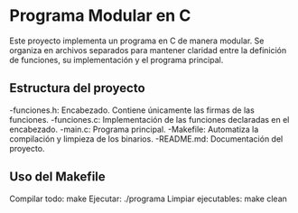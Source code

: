 # Programa Modular en C

Este proyecto implementa un programa en C de manera modular. Se organiza en archivos separados para mantener claridad entre la definición de funciones, su implementación y el programa principal.

## Estructura del proyecto

-funciones.h: Encabezado. Contiene únicamente las firmas de las funciones.
-funciones.c: Implementación de las funciones declaradas en el encabezado.
-main.c: Programa principal.
-Makefile: Automatiza la compilación y limpieza de los binarios.
-README.md: Documentación del proyecto.

## Uso del Makefile

Compilar todo: make
Ejecutar: ./programa
Limpiar ejecutables: make clean
